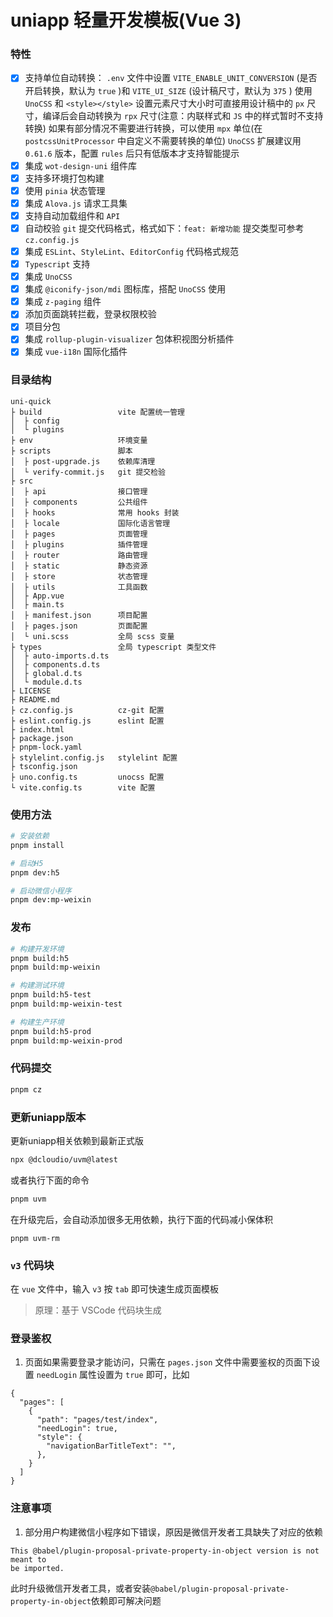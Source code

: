 # uniapp 轻量开发模板(Vue 3)

### 特性

- [x] 支持单位自动转换：
`.env` 文件中设置 `VITE_ENABLE_UNIT_CONVERSION` (是否开启转换，默认为 `true` )和 `VITE_UI_SIZE` (设计稿尺寸，默认为 `375` )
使用 `UnoCSS` 和 `<style></style>` 设置元素尺寸大小时可直接用设计稿中的 `px` 尺寸，编译后会自动转换为 `rpx` 尺寸(注意：内联样式和 `JS` 中的样式暂时不支持转换)
如果有部分情况不需要进行转换，可以使用 `mpx` 单位(在 `postcssUnitProcessor` 中自定义不需要转换的单位)
`UnoCSS` 扩展建议用 `0.61.6` 版本，配置 `rules` 后只有低版本才支持智能提示
- [x] 集成 `wot-design-uni` 组件库
- [x] 支持多环境打包构建
- [x] 使用 `pinia` 状态管理
- [x] 集成 `Alova.js` 请求工具集
- [x] 支持自动加载组件和 `API`
- [x] 自动校验 `git` 提交代码格式，格式如下：`feat: 新增功能` 提交类型可参考 `cz.config.js`
- [x] 集成 `ESLint`、`StyleLint`、`EditorConfig` 代码格式规范
- [x] `Typescript` 支持
- [x] 集成 `UnoCSS`
- [x] 集成 `@iconify-json/mdi` 图标库，搭配 `UnoCSS` 使用
- [x] 集成 `z-paging` 组件
- [x] 添加页面跳转拦截，登录权限校验
- [x] 项目分包
- [x] 集成 `rollup-plugin-visualizer` 包体积视图分析插件
- [x] 集成 `vue-i18n` 国际化插件

### 目录结构
```
uni-quick
├ build                 vite 配置统一管理
│  ├ config
│  └ plugins
├ env                   环境变量
├ scripts               脚本
│  ├ post-upgrade.js    依赖库清理
│  └ verify-commit.js   git 提交检验
├ src
│  ├ api                接口管理
│  ├ components         公共组件
│  ├ hooks              常用 hooks 封装
│  ├ locale             国际化语言管理
│  ├ pages              页面管理
│  ├ plugins            插件管理
│  ├ router             路由管理
│  ├ static             静态资源
│  ├ store              状态管理
│  ├ utils              工具函数
│  ├ App.vue
│  ├ main.ts
│  ├ manifest.json      项目配置
│  ├ pages.json         页面配置
│  └ uni.scss           全局 scss 变量
├ types                 全局 typescript 类型文件
│  ├ auto-imports.d.ts
│  ├ components.d.ts
│  ├ global.d.ts
│  └ module.d.ts
├ LICENSE
├ README.md
├ cz.config.js          cz-git 配置
├ eslint.config.js      eslint 配置
├ index.html
├ package.json
├ pnpm-lock.yaml
├ stylelint.config.js   stylelint 配置
├ tsconfig.json
├ uno.config.ts         unocss 配置
└ vite.config.ts        vite 配置
```

### 使用方法

```bash
# 安装依赖
pnpm install

# 启动H5
pnpm dev:h5

# 启动微信小程序
pnpm dev:mp-weixin
```

### 发布

```bash
# 构建开发环境
pnpm build:h5
pnpm build:mp-weixin

# 构建测试环境
pnpm build:h5-test
pnpm build:mp-weixin-test

# 构建生产环境
pnpm build:h5-prod
pnpm build:mp-weixin-prod
```

### 代码提交
```bash
pnpm cz
```

### 更新uniapp版本

更新uniapp相关依赖到最新正式版
```bash
npx @dcloudio/uvm@latest
```
或者执行下面的命令
```bash
pnpm uvm
```

在升级完后，会自动添加很多无用依赖，执行下面的代码减小保体积
```
pnpm uvm-rm
```

### `v3` 代码块
在 `vue` 文件中，输入 `v3` 按 `tab` 即可快速生成页面模板
> 原理：基于 VSCode 代码块生成

### 登录鉴权
1. 页面如果需要登录才能访问，只需在 `pages.json` 文件中需要鉴权的页面下设置 `needLogin` 属性设置为 `true` 即可，比如
```
{
  "pages": [
    {
      "path": "pages/test/index",
      "needLogin": true,
      "style": {
        "navigationBarTitleText": "",
      },
    }
  ]
}
```

### 注意事项
1. 部分用户构建微信小程序如下错误，原因是微信开发者工具缺失了对应的依赖
```
This @babel/plugin-proposal-private-property-in-object version is not meant to
be imported.
```
此时升级微信开发者工具，或者安装`@babel/plugin-proposal-private-property-in-object`依赖即可解决问题
